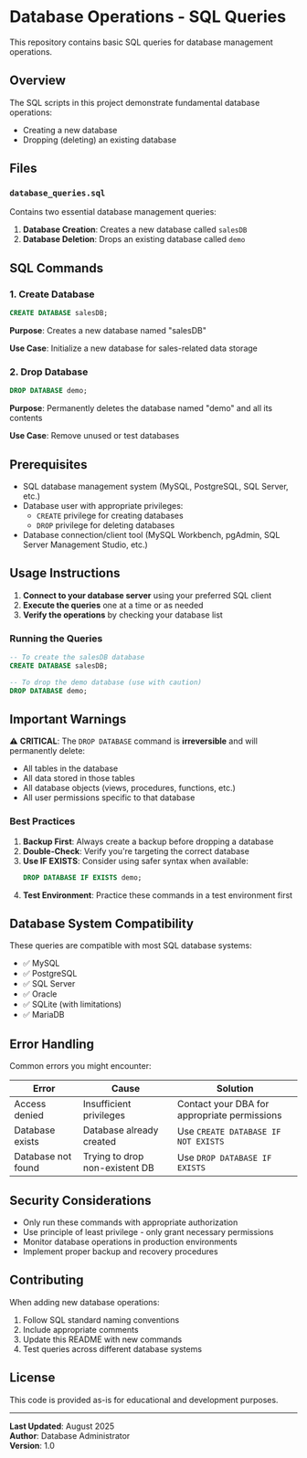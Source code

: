 # Database Operations - SQL Queries

This repository contains basic SQL queries for database management operations.

## Overview

The SQL scripts in this project demonstrate fundamental database operations:
- Creating a new database
- Dropping (deleting) an existing database

## Files

### `database_queries.sql`
Contains two essential database management queries:
1. **Database Creation**: Creates a new database called `salesDB`
2. **Database Deletion**: Drops an existing database called `demo`

## SQL Commands

### 1. Create Database
```sql
CREATE DATABASE salesDB;
```
**Purpose**: Creates a new database named "salesDB"

**Use Case**: Initialize a new database for sales-related data storage

### 2. Drop Database
```sql
DROP DATABASE demo;
```
**Purpose**: Permanently deletes the database named "demo" and all its contents

**Use Case**: Remove unused or test databases

## Prerequisites

- SQL database management system (MySQL, PostgreSQL, SQL Server, etc.)
- Database user with appropriate privileges:
  - `CREATE` privilege for creating databases
  - `DROP` privilege for deleting databases
- Database connection/client tool (MySQL Workbench, pgAdmin, SQL Server Management Studio, etc.)

## Usage Instructions

1. **Connect to your database server** using your preferred SQL client
2. **Execute the queries** one at a time or as needed
3. **Verify the operations** by checking your database list

### Running the Queries

```sql
-- To create the salesDB database
CREATE DATABASE salesDB;

-- To drop the demo database (use with caution)
DROP DATABASE demo;
```

## Important Warnings

⚠️ **CRITICAL**: The `DROP DATABASE` command is **irreversible** and will permanently delete:
- All tables in the database
- All data stored in those tables
- All database objects (views, procedures, functions, etc.)
- All user permissions specific to that database

### Best Practices

1. **Backup First**: Always create a backup before dropping a database
2. **Double-Check**: Verify you're targeting the correct database
3. **Use IF EXISTS**: Consider using safer syntax when available:
   ```sql
   DROP DATABASE IF EXISTS demo;
   ```
4. **Test Environment**: Practice these commands in a test environment first

## Database System Compatibility

These queries are compatible with most SQL database systems:
- ✅ MySQL
- ✅ PostgreSQL
- ✅ SQL Server
- ✅ Oracle
- ✅ SQLite (with limitations)
- ✅ MariaDB

## Error Handling

Common errors you might encounter:

| Error | Cause | Solution |
|-------|-------|----------|
| Access denied | Insufficient privileges | Contact your DBA for appropriate permissions |
| Database exists | Database already created | Use `CREATE DATABASE IF NOT EXISTS` |
| Database not found | Trying to drop non-existent DB | Use `DROP DATABASE IF EXISTS` |

## Security Considerations

- Only run these commands with appropriate authorization
- Use principle of least privilege - only grant necessary permissions
- Monitor database operations in production environments
- Implement proper backup and recovery procedures

## Contributing

When adding new database operations:
1. Follow SQL standard naming conventions
2. Include appropriate comments
3. Update this README with new commands
4. Test queries across different database systems

## License

This code is provided as-is for educational and development purposes.

---

**Last Updated**: August 2025  
**Author**: Database Administrator  
**Version**: 1.0
